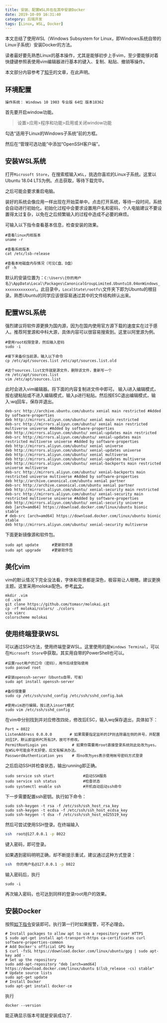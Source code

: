 ```yaml
---
title: 安装、配置WSL并在在其中安装Docker
date: 2019-10-09 16:31:40
category: 后端开发
tags: [Linux, WSL, Docker]
---
```

本文总结了使用WSL（Windows Subsystem for Linux，即Windows系统自带的Linux子系统）安装Docker的方法。

<!-- more -->

读者最好要先熟悉Linux的基本操作，尤其是能够初步上手vim，至少要能够对着快捷键参照表使用vim编辑器进行基本的键入、复制、粘贴、撤销等操作。

本文部分内容参考了[知乎](https://zhuanlan.zhihu.com/p/61542198)的文章，在此声明。

## 环境配置
```
操作系统： Windows 10 1903 专业版 64位 版本18362
```
首先要开启window功能。
> 设置>应用>程序和功能>启用或关闭window功能

勾选“适用于Linux的Windows子系统”前的方框。

然后在“管理可选功能”中添加“OpenSSH客户端”。

## 安装WSL系统
打开`Microsoft Store`，在搜索框输入`WSL`，挑选你喜欢的Linux子系统。这里以Ubuntu 18.04 LTS为例。点击获取，等待下载完毕。

之后可能会要求重启电脑。

装好的系统会像应用一样出现在开始菜单中。点击打开系统，等待一段时间，系统会自动进行初始化。初始化过程中会要求设置用户名和密码，个人电脑建议不要设置得太过复杂，以免在之后频繁输入的过程中造成不必要的麻烦。

可输入以下指令查看基本信息，检查安装的效果。
```shell
#查看linux内核版本
uname -r

#查看系统版本
cat /etc/lsb-release

#查看本地磁盘内存情况（可见C盘、D盘）
df -h
```
默认的安装位置为：`C:\Users\{你的用户名}\AppData\Local\Packages\CanonicalGroupLimited.Ubuntu18.04onWindows_xxxxxxxxxxxxx\`。此目录中，`LocalState\rootfs\`文件夹下即为Ubuntu的根目录。熟悉Ubuntu的同学应该很容易通过其中的文件结构辨认出来。

## 配置WSL系统
强烈建议将软件源更换为国内源，因为在国内使用官方源下载的速度实在过于感人。推荐阿里源和中科大源，具体内容可以很容易搜索到。这里以阿里源为例。
```shell
#使用root权限登录，然后输入密码
sudo -i

#接下来备份当前源，输入以下命令
cp /etc/apt/sources.list /etc/apt/sources.list.old 

#这个sources.list文件就是源文件，删除该文件，重新写一个
rm /etc/apt/sources.list
vim /etc/apt/sources.list
```
此时会进入vim编辑器。将下面的内容复制进文件中即可。
输入i进入编辑模式，按右键粘贴或不进入编辑模式，输入p进行粘贴。然后按ESC退出编辑模式，输入:wq回车，保存并退出。
```
deb-src http://archive.ubuntu.com/ubuntu xenial main restricted #Added by software-properties
deb http://mirrors.aliyun.com/ubuntu/ xenial main restricted
deb-src http://mirrors.aliyun.com/ubuntu/ xenial main restricted multiverse universe #Added by software-properties
deb http://mirrors.aliyun.com/ubuntu/ xenial-updates main restricted
deb-src http://mirrors.aliyun.com/ubuntu/ xenial-updates main restricted multiverse universe #Added by software-properties
deb http://mirrors.aliyun.com/ubuntu/ xenial universe
deb http://mirrors.aliyun.com/ubuntu/ xenial-updates universe
deb http://mirrors.aliyun.com/ubuntu/ xenial multiverse
deb http://mirrors.aliyun.com/ubuntu/ xenial-updates multiverse
deb http://mirrors.aliyun.com/ubuntu/ xenial-backports main restricted universe multiverse
deb-src http://mirrors.aliyun.com/ubuntu/ xenial-backports main restricted universe multiverse #Added by software-properties
deb http://archive.canonical.com/ubuntu xenial partner
deb-src http://archive.canonical.com/ubuntu xenial partner
deb http://mirrors.aliyun.com/ubuntu/ xenial-security main restricted
deb-src http://mirrors.aliyun.com/ubuntu/ xenial-security main restricted multiverse universe #Added by software-properties
deb http://mirrors.aliyun.com/ubuntu/ xenial-security universe
deb [arch=amd64] https://download.docker.com/linux/ubuntu bionic stable
# deb-src [arch=amd64] https://download.docker.com/linux/ubuntu bionic stable
deb http://mirrors.aliyun.com/ubuntu/ xenial-security multiverse
```
下面更新镜像源和软件包。
```shell
sudo apt update      #更新软件源
sudo apt upgrade     #更新软件包
```

## 美化vim
vim的默认情况下完全没法看，字体和背景都是深色，极容易让人眼瞎。建议更换主题。这里采用molokai配色。参考[此文](https://blog.csdn.net/zycdsg/article/details/79057698)。
```shell
mkdir .vim
cd .vim
git clone https://github.com/tomasr/molokai.git
cp -rf molokai/colors/ ./colors
vim vimrc
colorscheme molokai
```

## 使用终端登录WSL
可以通过SSH方法，使用终端登录WSL。这里使用的是`Windows Terminal`，可以在`Microsoft Store`中获取。其实用自带的PowerShell也可以。
```shell
#设置root用户的口令（密码），用作后续登陆使用
sudo passwd root

#安装openssh-server（Ubuntu自带，可省）
sudo apt install openssh-server

#备份很重要
sudo cp /etc/ssh/sshd_config /etc/ssh/sshd_config.bak

#使用vim进行编辑，按i进入insert模式
sudo vim /etc/ssh/sshd_config
```
在vim中分别找到并对应修改四处，修改后ESC，输入wq保存退出，具体如下：
```
Port = 8022
ListenAddress 0.0.0.0        # 如果需要指定监听的IP则去除最左侧的井号，并配置对应IP，默认即监听PC所有IP。故可不修改。
PermitRootLogin yes           # 如果你需要用root直接登录系统则此处改为yes，在WSL中可能会不太好使，后文有解决办法。
PasswordAuthentication yes    # 将no改为yes表示使用帐号密码方式登录
```
之后启动SSH并检查状态，输出running即正确。
```shell
sudo service ssh start             #启动SSH服务
sudo service ssh status            #检查状态
sudo systemctl enable ssh          #开机自动启动ssh命令
```
下一步需要配置ssh密钥。执行如下命令：
```shell
sudo ssh-keygen -t rsa -f /etc/ssh/ssh_host_rsa_key
sudo ssh-keygen -t ecdsa -f /etc/ssh/ssh_host_ecdsa_key
sudo ssh-keygen -t dsa -f /etc/ssh/ssh_host_ed25519_key
```
然后可尝试使用SSH登录。在终端输入
```bash
ssh  root@127.0.0.1 -p 8022
```
键入密码，即可登录。

如果遇到密码明明正确，却不断提示重试，建议通过这种方式登录：

```bash
ssh  你的用户名@127.0.0.1 -p 8022
```
输入密码后，执行
```shell
sudo -i
```
再次输入密码，也可达到同样的登录root用户的效果。

## 安装Docker
按照[如下指令](https://blog.jayway.com/2017/04/19/running-docker-on-bash-on-windows/)安装即可。执行第一行时如果报警，可不必理会。
```shell
# Install packages to allow apt to use a repository over HTTPS
$ sudo apt-get install apt-transport-https ca-certificates curl software-properties-common
# Add Docker's official GPG key
$ curl -fsSL https://download.docker.com/linux/ubuntu/gpg | sudo apt-key add -
# Set up the repository
sudo add-apt-repository "deb [arch=amd64] https://download.docker.com/linux/ubuntu $(lsb_release -cs) stable"
# Update source lists
sudo apt-get update
# Install Docker
sudo apt-get install docker-ce
```
执行
```shell
docker --version
```
能正确显示版本号就是安装成功了.